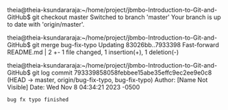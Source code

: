 theia@theia-ksundararaja:~/home/project/jbmbo-Introduction-to-Git-and-GitHub$ git checkout master
Switched to branch 'master'
Your branch is up to date with 'origin/master'.

theia@theia-ksundararaja:~/home/project/jbmbo-Introduction-to-Git-and-GitHub$ git merge bug-fix-typo
Updating 83026bb..7933398
Fast-forward
 README.md | 2 +-
 1 file changed, 1 insertion(+), 1 deletion(-)

theia@theia-ksundararaja:~/home/project/jbmbo-Introduction-to-Git-and-GitHub$ git log
commit 793339858058febbee15abe35effc9ec2ee9e0c8 (HEAD -> master, origin/bug-fix-typo, bug-fix-typo)
Author: [Name Not Visible]
Date:   Wed Nov 8 04:34:21 2023 -0500

    bug fx typo finished

